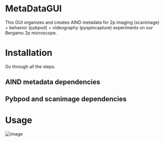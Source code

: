 # MetaDataGUI
This GUI organizes and creates AIND metadata for 2p imaging (scanimage) + behavior (pybpod) + videography (pyspincapture) experiments on our Bergamo 2p microscope.
# Installation
Go through all the steps.
## AIND metadata dependencies
## Pybpod and scanimage dependencies
# Usage
![image](https://github.com/user-attachments/assets/348a11a1-eaf1-4a7d-ac49-e7906ec96fff)
